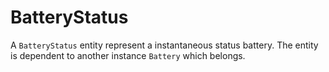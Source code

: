 # BatteryStatus

A `BatteryStatus` entity represent a instantaneous status battery.  The entity
is dependent to another instance `Battery` which belongs.
